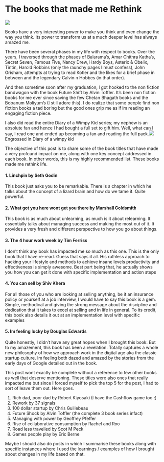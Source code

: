 # The books that made me Rethink

![](https://cdn-images-1.medium.com/max/400/1*D2BItArUBeCfG7iE1m07Uw.png)

Books have a very interesting power to make you think and even change the way you think. Its power to transform us at a much deeper level has always amazed me.

There have been several phases in my life with respect to books. Over the years, I traversed through the phases of Balarama’s, Amar Chithra Katha’s, Secret Seven, Famous Five, Nancy Drew, Hardy Boys, Asterix & Obelix, Tintin, Harold Robbins \(only the raunchy pages I must confess\), John Grisham, attempts at trying to read Kotler and the likes for a brief phase in between and the legendary Calvin n Hobbes \(in that order\).

And then sometime soon after my graduation, I got hooked to the non fiction bandwagon with the book Future Shift by Alvin Toffler. It’s been non fiction books for me ever since saving the few Chetan Bhagath books and the Bobanum Moliyum’s \(I still adore this\). I do realize that some people find non fiction books a tad boring but the good ones grip me as if im reading an engaging fiction piece.

I also did read the entire Diary of a Wimpy Kid series; my nephew is an absolute fan and hence I had bought a full set to gift him. Well, what can I say, I read one and ended up becoming a fan and reading the full pack.![](https://cdn-images-1.medium.com/max/533/1*KKkg_THXiBt9FR4GNa-Brw.png)Engrossed in Diary of a wimpy kid

The objective of this post is to share some of the book titles that have made a very profound impact on me, along with one key concept addressed in each book. In other words, this is my highly recommended list. These books made me rethink life.

#### 1. Linchpin by Seth Godin

This book just asks you to be remarkable. There is a chapter in which he talks about the concept of a lizard brain and how do we tame it. Quite powerful.

#### 2. What got you here wont get you there by Marshall Goldsmith

This book is as much about unlearning, as much is it about relearning. It essentially talks about managing success and making the most out of it. It provides a very fresh and different perspective to how you go about things.

#### 3. The 4 hour work week by Tim Ferriss

I don’t think any book has impacted me so much as this one. This is the only book that I have re-read. Guess that says it all. His ruthless approach to hacking your lifestyle and methods to achieve insane levels productivity and effectiveness is simply awesome. Best part being that, he actually shows you how you can get it done with specific implementation and action steps

#### 4. You can sell by Shiv Khera

For all those of you who are looking at selling anything, be it an insurance policy or yourself at a job interview, I would have to say this book is a gem. Simple, methodical and giving the strong message about the discipline and dedication that it takes to excel at selling and in life in general. To its credit, this book also details it out at an implementation level with specific examples

#### 5. Im feeling lucky by Douglas Edwards

Quite honestly, I didn’t have any great hopes when I brought this book. But to my amazement, this book has been a revelation. Totally captures a whole new philosophy of how we approach work in the digital age aka the classic startup culture. Im feeling both dazed and amazed by the stories from the early days of Google detailed out in the book.

This post wont exactly be complete without a reference to few other books as well that deserve mentioning. These titles were also ones that really impacted me but since I forced myself to pick the top 5 for the post, I had to sort of leave them out. Here goes.

1. Rich dad, poor dad by Robert Kiyosaki \(I have the Cashflow game too :\)
2. Rework by 37 signals
3. 100 dollar startup by Chris Guillebeau
4. Future Shock by Alvin Toffler \(the complete 3 book series infact\)
5. Managing with power by Geoffrey Pfeffer
6. Rise of collaborative consumption by Rachel and Roo
7. Road less travelled by Scot M Peck
8. Games people play by Eric Berne

Maybe I should also do posts in which I summarise these books along with specific instances where I used the learnings / examples of how I brought about changes in my life based on that.

